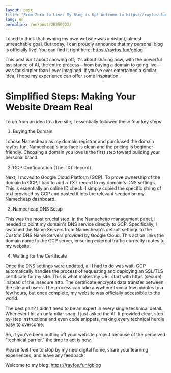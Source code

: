 ```yaml
---
layout: post
title: "From Zero to Live: My Blog is Up! Welcome to https://rayfos.fun/gblog"
lang: en
permalink: /en/post/20250922/
---
```

I used to think that owning my own website was a distant, almost unreachable goal. But today, I can proudly announce that my personal blog is officially live! You can find it right here: https://rayfos.fun/gblog

This post isn't about showing off; it's about sharing how, with the powerful assistance of AI, the entire process—from buying a domain to going live—was far simpler than I ever imagined. If you’ve ever entertained a similar idea, I hope my experience can offer some inspiration.

# Simplified Steps: Making Your Website Dream Real

To go from an idea to a live site, I essentially followed these four key steps:

1. Buying the Domain

I chose Namecheap as my domain registrar and purchased the domain rayfos.fun. Namecheap's interface is clean and the pricing is beginner-friendly. Choosing a domain you love is the first step toward building your personal brand.

2. GCP Configuration (The TXT Record)

Next, I moved to Google Cloud Platform (GCP). To prove ownership of the domain to GCP, I had to add a TXT record to my domain's DNS settings. This is essentially an online ID check. I simply copied the specific string of text provided by GCP and pasted it into the relevant section on my Namecheap dashboard.

3. Namecheap DNS Setup

This was the most crucial step. In the Namecheap management panel, I needed to point my domain's DNS service directly to GCP. Specifically, I switched the Name Servers from Namecheap's default settings to the Custom DNS Name Servers provided by Google Cloud. This action links the domain name to the GCP server, ensuring external traffic correctly routes to my website.

4. Waiting for the Certificate

Once the DNS settings were updated, all I had to do was wait. GCP automatically handles the process of requesting and deploying an SSL/TLS certificate for my site. This is what makes my URL start with https (secure) instead of the insecure http. The certificate encrypts data transfer between the site and users. The process can take anywhere from a few minutes to a few hours, but once complete, my website was officially accessible to the world.

The best part? I didn't need to be an expert in every single technical detail. Whenever I hit an unfamiliar snag, I just asked the AI. It provided clear, step-by-step instructions and even code snippets, making every technical hurdle easy to overcome.

So, if you've been putting off your website project because of the perceived "technical barrier," the time to act is now.

Please feel free to stop by my new digital home, share your learning experiences, and leave any feedback!

Welcome to my blog: https://rayfos.fun/gblog